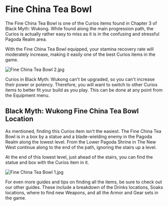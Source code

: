 # Fine China Tea Bowl

The Fine China Tea Bowl is one of the Curios items found in Chapter 3 of Black Myth: Wukong. While found along the main progression path, the Curios is actually rather easy to miss as it is in the confusing and stressful Pagoda Realm area. 

With the Fine China Tea Bowl equipped, your stamina recovery rate will moderately increase, making it easily one of the best Curios items in the game. 

![Fine China Tea Bowl 2.jpg](https://oyster.ignimgs.com/mediawiki/apis.ign.com/black-myth-wukong/5/54/Fine_China_Tea_Bowl_2.jpg)

Curios in Black Myth: Wukong can't be upgraded, so you can't increase their power or potency. Therefore, you will want to switch to other Curios items to better fit your build as you play. This can be done at any point from the Equipment menu. 

## Black Myth: Wukong Fine China Tea Bowl Location

As mentioned, finding this Curios item isn't the easiest. The Fine China Tea Bowl is in a box by a statue and a blade-wielding enemy in the Pagoda Realm along the lowest level. From the Lower Pagoda Shrine in The New West continue along to the end of the path, ignoring the stairs up a level. 

At the end of this lowest level, just ahead of the stairs, you can find the statue and box with the Curios item in it. 

![Fine China Tea Bowl 1.jpg](https://oyster.ignimgs.com/mediawiki/apis.ign.com/black-myth-wukong/1/1d/Fine_China_Tea_Bowl_1.jpg)

For even more guides and tips on finding all the items, be sure to check out our other guides. These include a breakdown of the Drinks locations, Soaks locations, where to find new Weapons, and all the Armor and Gear sets in the game. 
